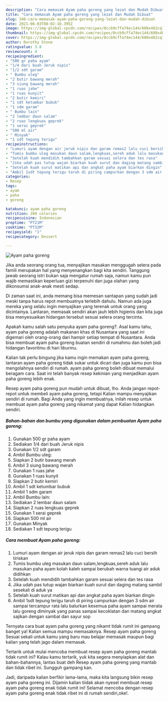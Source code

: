 ```yaml
---
description: "Cara memasak Ayam paha goreng yang lezat dan Mudah Dibuat"
title: "Cara memasak Ayam paha goreng yang lezat dan Mudah Dibuat"
slug: 346-cara-memasak-ayam-paha-goreng-yang-lezat-dan-mudah-dibuat
date: 2021-06-03T08:02:16.395Z
image: https://img-global.cpcdn.com/recipes/0ccb9cffa74ec144/680x482cq70/ayam-paha-goreng-foto-resep-utama.jpg
thumbnail: https://img-global.cpcdn.com/recipes/0ccb9cffa74ec144/680x482cq70/ayam-paha-goreng-foto-resep-utama.jpg
cover: https://img-global.cpcdn.com/recipes/0ccb9cffa74ec144/680x482cq70/ayam-paha-goreng-foto-resep-utama.jpg
author: Dorothy Stone
ratingvalue: 3.8
reviewcount: 4
recipeingredient:
- "500 gr paha ayam"
- "1/4 dari buah Jeruk nipis"
- "1/2 sdt garam"
- " Bumbu uleg"
- "2 butir bawang merah"
- "3 siung bawang merah"
- "1 ruas jahe"
- "1 ruas kunyit"
- "2 butir kemiri"
- "1 sdt ketumbar bubuk"
- "1 sdm garam"
- " Bumbu lain"
- "2 lembar daun salam"
- "2 ruas lengkuas geprek"
- "1 serai geprek"
- "500 ml air"
- " Minyak"
- "1 sdt tepung terigu"
recipeinstructions:
- "Lumuri ayam dengan air jeruk nipis dan garam remas2 lalu cuci bersih tiriskan"
- "Tumis bumbu uleg masukan daun salam,lengkuas,sereh aduk lalu masukan paha ayam kolah kaleh sampai berubah warna tuangi air aduk didihkan"
- "Setelah kuah mendidih tambahkan garam sesuai selera dan tes rasa"
- "Jika udah pas tutup wajan biarkan kuah surut dan daging matang sambil sesekali di aduk ya"
- "Setelah kuah surut matikan api dan angkat paha ayam biarkan dingin"
- "Ambil 1sdt tepung terigu taruh di piring campurkan dengan 3 sdm air sampai tercampur rata lalu balurkan kesemua paha ayam sampai merata lalu goreng diminyak yang panas sampai kecoklatan dan matang angkat sajikan dengan sambal dan sayur sop"
categories:
- Resep
tags:
- ayam
- paha
- goreng

katakunci: ayam paha goreng 
nutrition: 269 calories
recipecuisine: Indonesian
preptime: "PT21M"
cooktime: "PT32M"
recipeyield: "1"
recipecategory: Dessert

---
```



![Ayam paha goreng](https://img-global.cpcdn.com/recipes/0ccb9cffa74ec144/680x482cq70/ayam-paha-goreng-foto-resep-utama.jpg)

Jika anda seorang orang tua, menyajikan masakan menggugah selera pada famili merupakan hal yang menyenangkan bagi kita sendiri. Tanggung jawab seorang istri bukan saja mengatur rumah saja, namun kamu pun wajib memastikan keperluan gizi terpenuhi dan juga olahan yang dikonsumsi anak-anak mesti sedap.

Di zaman  saat ini, anda memang bisa memesan santapan yang sudah jadi meski tanpa harus repot membuatnya terlebih dahulu. Namun ada juga mereka yang selalu ingin menyajikan yang terenak untuk orang yang dicintainya. Lantaran, memasak sendiri akan jauh lebih higienis dan kita juga bisa menyesuaikan hidangan tersebut sesuai selera orang tercinta. 



Apakah kamu salah satu penyuka ayam paha goreng?. Asal kamu tahu, ayam paha goreng adalah makanan khas di Nusantara yang saat ini digemari oleh orang-orang dari hampir setiap tempat di Nusantara. Anda bisa membuat ayam paha goreng buatan sendiri di rumahmu dan boleh jadi hidangan favoritmu di hari liburmu.

Kalian tak perlu bingung jika kamu ingin memakan ayam paha goreng, lantaran ayam paha goreng tidak sukar untuk dicari dan juga kamu pun bisa mengolahnya sendiri di rumah. ayam paha goreng boleh dibuat memalui beragam cara. Saat ini telah banyak resep kekinian yang menjadikan ayam paha goreng lebih enak.

Resep ayam paha goreng pun mudah untuk dibuat, lho. Anda jangan repot-repot untuk membeli ayam paha goreng, tetapi Kalian mampu menyajikan sendiri di rumah. Bagi Anda yang ingin membuatnya, inilah resep untuk membuat ayam paha goreng yang nikamat yang dapat Kalian hidangkan sendiri.

<!--inarticleads1-->

##### Bahan-bahan dan bumbu yang digunakan dalam pembuatan Ayam paha goreng:

1. Gunakan 500 gr paha ayam
1. Sediakan 1/4 dari buah Jeruk nipis
1. Gunakan 1/2 sdt garam
1. Ambil  Bumbu uleg:
1. Siapkan 2 butir bawang merah
1. Ambil 3 siung bawang merah
1. Gunakan 1 ruas jahe
1. Gunakan 1 ruas kunyit
1. Siapkan 2 butir kemiri
1. Ambil 1 sdt ketumbar bubuk
1. Ambil 1 sdm garam
1. Ambil  Bumbu lain:
1. Sediakan 2 lembar daun salam
1. Siapkan 2 ruas lengkuas geprek
1. Gunakan 1 serai geprek
1. Siapkan 500 ml air
1. Gunakan  Minyak
1. Sediakan 1 sdt tepung terigu




<!--inarticleads2-->

##### Cara membuat Ayam paha goreng:

1. Lumuri ayam dengan air jeruk nipis dan garam remas2 lalu cuci bersih tiriskan
1. Tumis bumbu uleg masukan daun salam,lengkuas,sereh aduk lalu masukan paha ayam kolah kaleh sampai berubah warna tuangi air aduk didihkan
1. Setelah kuah mendidih tambahkan garam sesuai selera dan tes rasa
1. Jika udah pas tutup wajan biarkan kuah surut dan daging matang sambil sesekali di aduk ya
1. Setelah kuah surut matikan api dan angkat paha ayam biarkan dingin
1. Ambil 1sdt tepung terigu taruh di piring campurkan dengan 3 sdm air sampai tercampur rata lalu balurkan kesemua paha ayam sampai merata lalu goreng diminyak yang panas sampai kecoklatan dan matang angkat sajikan dengan sambal dan sayur sop




Ternyata cara buat ayam paha goreng yang nikamt tidak rumit ini gampang banget ya! Kalian semua mampu memasaknya. Resep ayam paha goreng Sesuai sekali untuk kamu yang baru mau belajar memasak maupun bagi kalian yang telah jago dalam memasak.

Tertarik untuk mulai mencoba membuat resep ayam paha goreng mantab tidak rumit ini? Kalau kamu tertarik, yuk kita segera menyiapkan alat dan bahan-bahannya, lantas buat deh Resep ayam paha goreng yang mantab dan tidak ribet ini. Sungguh gampang kan. 

Jadi, daripada kalian berfikir lama-lama, maka kita langsung bikin resep ayam paha goreng ini. Dijamin kalian tiidak akan nyesel membuat resep ayam paha goreng enak tidak rumit ini! Selamat mencoba dengan resep ayam paha goreng enak tidak ribet ini di rumah sendiri,oke!.

